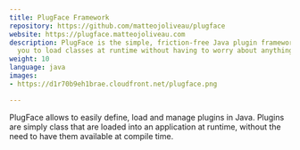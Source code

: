 ```yaml
---
title: PlugFace Framework
repository: https://github.com/matteojoliveau/plugface
website: https://plugface.matteojoliveau.com
description: PlugFace is the simple, friction-free Java plugin framework that allows
  you to load classes at runtime without having to worry about anything.
weight: 10
language: java
images:
- https://d1r70b9eh1brae.cloudfront.net/plugface.png

---
```

PlugFace allows to easily define, load and manage plugins in Java. Plugins are simply class that are loaded into an application at runtime, without the need to have them available at compile time.